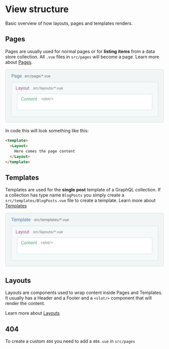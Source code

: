 # View structure
Basic overview of how layouts, pages and templates renders.

## Pages

Pages are usually used for normal pages or for **listing items** from a data store collection. All `.vue` files in `src/pages` will become a page. Learn more about [Pages](/docs/pages).

![Page structure](./images/page-structure.png)

In code this will look something like this:

```html
<template>
  <Layout>
   	Here comes the page content
  </Layout>
</template>
```

## Templates

Templates are used for the **single post** template of a GraphQL collection. If a collection has type name `BlogPosts` you simply create a `src/templates/BlogPosts.vue` file to create a template. Learn more about [Templates](/docs/templates)


![Template structure](./images/template-structure.png)


## Layouts
Layouts are components used to wrap content inside Pages and Templates. It usually has a Header and a Footer and a `<slot/>` component that will render the content.

Learn more about [Layouts](/docs/layouts)


## 404
To create a custom `404` you need to add a `404.vue` in `src/pages`